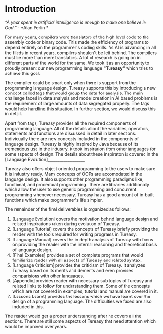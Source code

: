 # Introduction

*“A year spent in artificial intelligence is enough to make one believe in God.”*
                                                            - *Alan Perlin *

For many years, compilers were translators of the high level code to the assembly code or binary code. This made the efficiency of programs to depend entirely on the programmer's coding skills. As AI is advancing in all the fileds in recent years, compilers shouldn't be left behind. The compilers must be more than mere translators. A lot of research is going on in different parts of the world for the same. We took it as an opportunity to proudly present our new programming language **"Tureasy"** which tries to achieve this goal.

The compiler could be smart only when there is support from the programming language design. Tureasy supports this by introducing a new concept called tags that would group the data for analysis. The main challenge faced in data analysis and model creation in AI based problems is the requirement of large amounts of data segregated properly. The tags would help handling this situation. In further section, we would discuss this in detail.

Apart from tags, Tureasy provides all the required components of programming language. All of the details about the variables, operators, statements and functions
are discussed in detail in later sections. Individually there are new concepts included in the components of language design. Tureasy is highly inspired by Java because of its tremendous use in the industry. It took inspiration from other languages for some aspects of design. The details about these inspiraton is covered in the [Language Evolution]___________________

Tureasy also offers object oriented programming to the users to make sure it is industry ready. Many concepts of OOPs are accomodated in the language design. It also supports other programming paradigms like, functional, and procedural programming. There are libraries additionally which allow the user to use generic programming and concurrent programming whenever necessary. Tureasy has a good amount of in-built functions which make programmer's life simpler. 
 
The remainder of the final deliverables is organized as follows:
1. [Language Evolution] covers the motivation behind language design and related inspirations taken during evolution of Tureasy.
2. [Language Tutorial] covers the concepts of Tureasy briefly providing the reader with the tools required for writing programs in Tureasy.
3. [Language Manual] covers the in depth analysis of Tureasy with focus on providing the reader with the internal reasoning and theoretical basis of language design.
4. [Final Examples] provides a set of complete programs that would familiarize reader with all aspects of Tureasy and related syntax.
5. [Language Criticism] provides the criticism of Tureasy. It analyzes Tureasy based on its merits and demerits and even provides comparisions with other languages.
6. [Appendix] provides reader with necessary sub topics of Tureasy and related links to follow for understanding them. Some of the concepts which are not covered in examples, tutorial and manual are covered in it.
7. [Lessons Learnt] provides the lessons which we have learnt over the design of a programming language. The difficulties we faced are also included in this.

The reader would get a proper understanding after he covers all the sections. There are still some aspects of Tureasy that need attention which would be improved over years.
